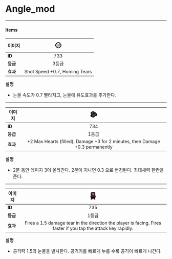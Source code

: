 # Angle_mod
---
#### Items

| **이미지** | ![ollo_head](/resources/gfx/items/collectibles/Ollohead.png) |
|------------|:--------------------------------------------------------------:|
| **ID**     | 733 |
| **등급**   | 3등급 |
| **효과**   | Shot Speed +0.7, Homing Tears |

**설명**  
- 눈물 속도가 0.7 빨라지고, 눈물에 유도효과를 추가한다.
---



| **이미지** | ![ollo_suit](/resources/gfx/items/collectibles/Ollosuit.png) |
|------------|:--------------------------------------------------------------:|
| **ID**     | 734 |
| **등급**   | 1등급 |
| **효과**   | +2 Max Hearts (filled), Damage +3 for 2 minutes, then Damage +0.3 permanently |

**설명**  
- 2분 동안 데미지 3이 올라간다. 2분이 지나면 0.3 으로 변경된다. 최대체력 한칸을 준다.

---

| **이미지** |![mininick](/resources/gfx/items/collectibles/nick.png)|
| ------- | :--------------------------------------------------------------------------------------: |
| **ID**  | 735 |
| **등급**  | 1등급 |
| **효과**  | Fires a 1.5 damage tear in the direction the player is facing. Fires faster if you tap the attack key rapidly.|

**설명**  
- 공격력 1.5의 눈물을 발사한다. 공격키를 빠르게 누를 수록 공격이 빠르게 나간다.